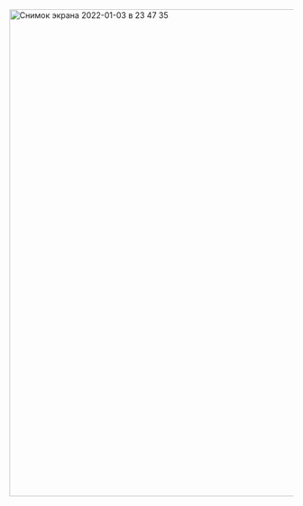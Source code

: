 <img width="864" alt="Снимок экрана 2022-01-03 в 23 47 35" src="https://user-images.githubusercontent.com/49156359/147963224-c51905a3-81c4-4d0e-a9d0-c439ff0dbd0c.png">

